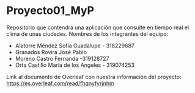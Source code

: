 # Proyecto01_MyP
Repositorio que contendrá una aplicación que consulte en tiempo real el clima de unas ciudades. 
Nombres de los integrantes del equipo:
- Alatorre Méndez Sofía Guadalupe - 318229687
- Granados Rovira José Pablo 
- Moreno Castro Fernanda -319128727
- Orta Castillo Maria de los Angeles - 319074253

Link al documento de Overleaf con nuestra información del proyecto: https://es.overleaf.com/read/fhqnyfyrjnhm
